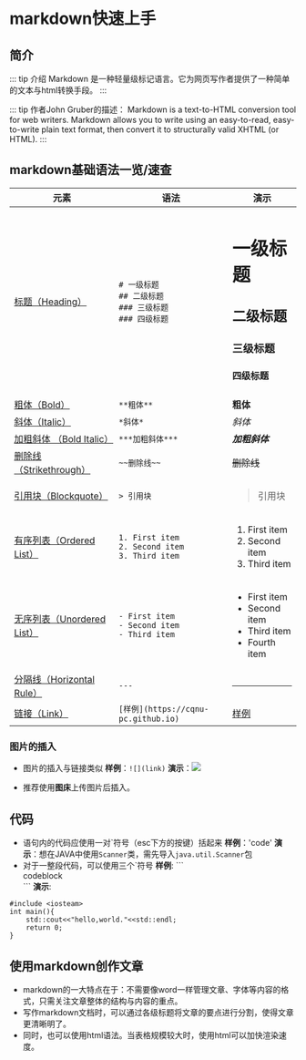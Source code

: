 # markdown快速上手
## 简介
::: tip 介绍
Markdown 是一种轻量级标记语言。它为网页写作者提供了一种简单的文本与html转换手段。
:::

::: tip 作者John Gruber的描述：
Markdown is a text-to-HTML conversion tool for web writers.
Markdown allows you to write using an easy-to-read, easy-to-write plain text format, then convert it to structurally valid XHTML (or HTML).
:::

## markdown基础语法一览/速查
| 元素  | 语法 |演示|
|---|---|---|
| [标题（Heading）](https://markdown.com.cn/basic-syntax/headings.html) |`# 一级标题` <br> `## 二级标题` <br> `### 三级标题`<br> `### 四级标题`|<h1>一级标题</h1><h2>二级标题</h2><h3>三级标题</h3><h4>四级标题</h4>|
| [粗体（Bold）](https://markdown.com.cn/basic-syntax/emphasis.html) | `**粗体**` |**粗体**|
| [斜体（Italic）](https://markdown.com.cn/basic-syntax/emphasis.html) | `*斜体*` |*斜体*|
| [加粗斜体 （Bold Italic）](https://markdown.com.cn/basic-syntax/emphasis.html) | `***加粗斜体***` |***加粗斜体***|
| [删除线（Strikethrough）](https://markdown.com.cn/extended-syntax/strikethrough.html) | `~~删除线~~` |~~删除线~~|
| [引用块（Blockquote）](https://markdown.com.cn/basic-syntax/blockquotes.html) | `> 引用块` |<blockquote> 引用块 |
| [有序列表（Ordered List）](https://markdown.com.cn/basic-syntax/lists.html) |`1. First item` <br> `2. Second item` <br> `3. Third item` |<ol><li>First item</li><li>Second item</li><li>Third item</li></ol> |
| [无序列表（Unordered List）](https://markdown.com.cn/basic-syntax/lists.html) | `- First item` <br> `- Second item` <br> `- Third item` | <ul><li>First item</li><li>Second item</li><li>Third item</li><li>Fourth item</li></ul>  |
| [分隔线（Horizontal Rule）](https://markdown.com.cn/basic-syntax/horizontal-rules.html) | `---` |<hr>|
| [链接（Link）](https://markdown.com.cn/basic-syntax/links.html) | `[样例](https://cqnu-pc.github.io)` |[样例](https://cqnu-pc.github.io)|
### 图片的插入
* 图片的插入与链接类似
**样例**：`![](link)`
**演示**：![](https://cn.bing.com/th?id=OHR.BridalVeilFalls_ZH-CN3954641670_1920x1080.jpg&rf=LaDigue_1920x1080.jpg&pid=hp)
  
* 推荐使用**图床**上传图片后插入。
## 代码
* 语句内的代码应使用一对\`符号（esc下方的按键）括起来
**样例**：\'code'
**演示**：想在JAVA中使用`Scanner`类，需先导入`java.util.Scanner`包
* 对于一整段代码，可以使用三个\`符号
**样例**:
\```  
codeblock  
\```
**演示**:
```
#include <iosteam>
int main(){
    std::cout<<"hello,world."<<std::endl;
    return 0;
}
```
## 使用markdown创作文章

* markdown的一大特点在于：不需要像word一样管理文章、字体等内容的格式，只需关注文章整体的结构与内容的重点。
* 写作markdown文档时，可以通过各级标题将文章的要点进行分割，使得文章更清晰明了。
* 同时，也可以使用html语法。当表格规模较大时，使用html可以加快渲染速度。
 
